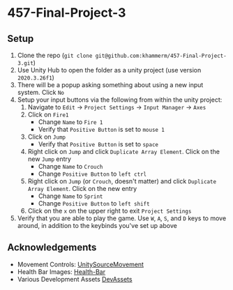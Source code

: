 # 457-Final-Project-3

## Setup

1) Clone the repo (`git clone git@github.com:khammerm/457-Final-Project-3.git`)
2) Use Unity Hub to open the folder as a unity project (use version `2020.3.26f1`)
3) There will be a popup asking something about using a new input system. Click `No`
4) Setup your input buttons via the following from within the unity project:
    1) Navigate to `Edit` -> `Project Settings` -> `Input Manager` -> `Axes`
    2) Click on `Fire1`
        - Change `Name` to `Fire 1`
        - Verify that `Positive Button` is set to `mouse 1`
    3) Click on `Jump`
        - Verify that `Positive Button` is set to `space`
    4) Right click on `Jump` and click `Duplicate Array Element`. Click on the new `Jump` entry
        - Change `Name` to `Crouch`
        - Change `Positive Button` to `left ctrl`
    5) Right click on `Jump` (or `Crouch`, doesn't matter) and click `Duplicate Array Element`. Click on the new entry
        - Change `Name` to `Sprint`
        - Change `Positive Button` to `left shift`
    6) Click on the `x` on the upper right to exit `Project Settings`
5) Verify that you are able to play the game. Use `W`, `A`, `S`, and `D` keys to move around, in addition to the keybinds you've set up above

## Acknowledgements

- Movement Controls: [UnitySourceMovement](https://github.com/Olezen/UnitySourceMovement)
- Health Bar Images: [Health-Bar](https://github.com/Brackeys/Health-Bar)
- Various Development Assets [DevAssets](https://devassets.com)
